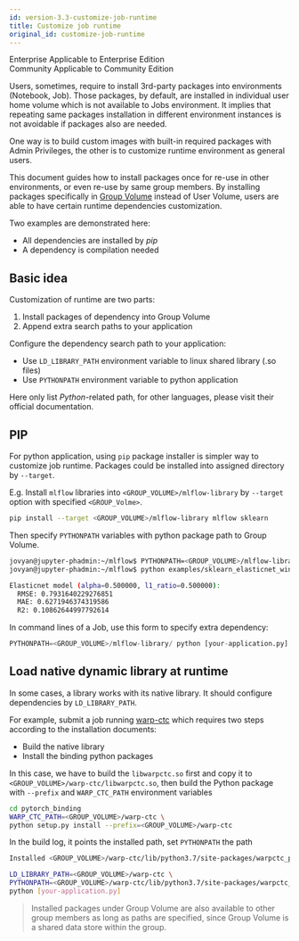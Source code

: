 ```yaml
---
id: version-3.3-customize-job-runtime
title: Customize job runtime
original_id: customize-job-runtime
---
```


<div class="label-sect">
  <div class="ee-only tooltip">Enterprise
    <span class="tooltiptext">Applicable to Enterprise Edition</span>
  </div>
  <div class="ce-only tooltip">Community
    <span class="tooltiptext">Applicable to Community Edition</span>
  </div>
</div>

Users, sometimes, require to install 3rd-party packages into environments (Notebook, Job). Those packages, by default, are installed in individual user home volume which is not available to Jobs environment. It implies that repeating same packages installation in different environment instances is not avoidable if packages also are needed.

One way is to build custom images with built-in required packages with Admin Privileges, the other is to customize runtime environment as general users.

This document guides how to install packages once for re-use in other environments, or even re-use by same group members.
By installing packages specifically in [Group Volume](../quickstart/nb-data-store#group-volume) instead of User Volume, users are able to have certain runtime dependencies customization.

Two examples are demonstrated here:

* All dependencies are installed by *pip*
* A dependency is compilation needed

## Basic idea

Customization of runtime are two parts:

1. Install packages of dependency into Group Volume
2. Append extra search paths to your application

Configure the dependency search path to your application:

* Use `LD_LIBRARY_PATH` environment variable to linux shared library (.so files)
* Use `PYTHONPATH` environment variable to python application

Here only list *Python*-related path, for other languages, please visit their official documentation.

## PIP

For python application, using `pip` package installer is simpler way to customize job runtime. Packages could be installed into assigned directory by `--target`. 

E.g. Install  `mlflow` libraries into `<GROUP_VOLUME>/mlflow-library` by `--target` option with specified `<GROUP_Volme>`.

```bash
pip install --target <GROUP_VOLUME>/mlflow-library mlflow sklearn
```

Then specify `PYTHONPATH` variables with python package path to Group Volume.

```bash
jovyan@jupyter-phadmin:~/mlflow$ PYTHONPATH=<GROUP_VOLUME>/mlflow-library/
jovyan@jupyter-phadmin:~/mlflow$ python examples/sklearn_elasticnet_wine/train.py

Elasticnet model (alpha=0.500000, l1_ratio=0.500000):
  RMSE: 0.7931640229276851
  MAE: 0.6271946374319586
  R2: 0.10862644997792614
```

In command lines of a Job, use this form to specify extra dependency:

```python
PYTHONPATH=<GROUP_VOLUME>/mlflow-library/ python [your-application.py]
```


## Load native dynamic library at runtime

In some cases, a library works with its native library. It should configure dependencies by `LD_LIBRARY_PATH`. 

For example, submit a job running [warp-ctc](https://github.com/SeanNaren/warp-ctc) which requires two steps according to the installation documents:

* Build the native library
* Install the binding python packages


In this case, we have to build the `libwarpctc.so` first and copy it to `<GROUP_VOLUME>/warp-ctc/libwarpctc.so`, then build the Python package with `--prefix` and `WARP_CTC_PATH` environment variables

```bash
cd pytorch_binding
WARP_CTC_PATH=<GROUP_VOLUME>/warp-ctc \
python setup.py install --prefix=<GROUP_VOLUME>/warp-ctc
```

In the build log, it points the installed path, set `PYTHONPATH` the path

```bash
Installed <GROUP_VOLUME>/warp-ctc/lib/python3.7/site-packages/warpctc_pytorch-0.1-py3.7-linux-x86_64.egg
```

```bash
LD_LIBRARY_PATH=<GROUP_VOLUME>/warp-ctc \
PYTHONPATH=<GROUP_VOLUME>/warp-ctc/lib/python3.7/site-packages/warpctc_pytorch-0.1-py3.7-linux-x86_64.egg \
python [your-application.py]
```

>Installed packages under Group Volume are also available to other group members as long as paths are specified, since Group Volume is a shared data store within the group.
